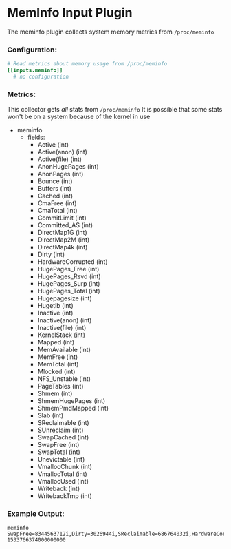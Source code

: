 # MemInfo Input Plugin

The meminfo plugin collects system memory metrics from `/proc/meminfo`

### Configuration:
```toml
# Read metrics about memory usage from /proc/meminfo
[[inputs.meminfo]]
  # no configuration
```

### Metrics:
This collector gets _all_ stats from `/proc/meminfo`
It is possible that some stats won't be on a system because of the kernel in use

- meminfo
  - fields:
  	- Active (int)
  	- Active(anon) (int)
  	- Active(file) (int)
  	- AnonHugePages (int)
  	- AnonPages (int)
  	- Bounce (int)
  	- Buffers (int)
  	- Cached (int)
  	- CmaFree (int)
  	- CmaTotal (int)
  	- CommitLimit (int)
  	- Committed_AS (int)
  	- DirectMap1G (int)
  	- DirectMap2M (int)
  	- DirectMap4k (int)
  	- Dirty (int)
  	- HardwareCorrupted (int)
  	- HugePages_Free (int)
  	- HugePages_Rsvd (int)
  	- HugePages_Surp (int)
  	- HugePages_Total (int)
  	- Hugepagesize (int)
  	- Hugetlb (int)
  	- Inactive (int)
  	- Inactive(anon) (int)
  	- Inactive(file) (int)
  	- KernelStack (int)
  	- Mapped (int)
  	- MemAvailable (int)
  	- MemFree (int)
  	- MemTotal (int)
  	- Mlocked (int)
  	- NFS_Unstable (int)
  	- PageTables (int)
  	- Shmem (int)
  	- ShmemHugePages (int)
  	- ShmemPmdMapped (int)
  	- Slab (int)
  	- SReclaimable (int)
  	- SUnreclaim (int)
  	- SwapCached (int)
  	- SwapFree (int)
  	- SwapTotal (int)
  	- Unevictable (int)
  	- VmallocChunk (int)
  	- VmallocTotal (int)
  	- VmallocUsed (int)
  	- Writeback (int)
  	- WritebackTmp (int)

### Example Output:
```
meminfo SwapFree=8344563712i,Dirty=3026944i,SReclaimable=686764032i,HardwareCorrupted=0i,Hugepagesize=2097152i,Hugetlb=0i,Buffers=2527232i,SwapCached=0i,Active(file)=4796538880i,AnonPages=5512380416i,Bounce=0i,HugePages_Total=0i,DirectMap4k=476516352i,DirectMap1G=5368709120i,Active=7702962176i,Active(anon)=2906423296i,Unevictable=49152i,KernelStack=14745600i,CmaFree=0i,VmallocChunk=0i,Cached=9139920896i,Inactive(file)=5705285632i,Writeback=0i,PageTables=71294976i,NFS_Unstable=0i,Committed_AS=14902296576i,Inactive=6951710720i,CommitLimit=16623857664i,VmallocTotal=35184372087808i,AnonHugePages=0i,ShmemPmdMapped=0i,HugePages_Surp=0i,HugePages_Rsvd=0i,MemFree=788606976i,MemAvailable=11626881024i,Inactive(anon)=1246425088i,Mlocked=49152i,VmallocUsed=0i,CmaTotal=0i,MemTotal=16558592000i,Mapped=1402286080i,Shmem=1373892608i,Slab=900235264i,SUnreclaim=213471232i,WritebackTmp=0i,SwapTotal=8344563712i,ShmemHugePages=0i,HugePages_Free=0i,DirectMap2M=11072962560i 1533766374000000000

```
